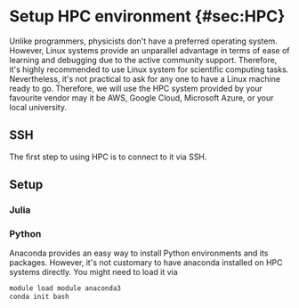 # Setup HPC environment {#sec:HPC}

Unlike programmers, physicists don't have a preferred operating system. However, Linux systems provide an unparallel advantage in terms of ease of learning and debugging due to the active community support. Therefore, it's highly recommended to use Linux system for scientific computing tasks. Nevertheless, it's not practical to ask for any one to have a Linux machine ready to go. Therefore, we will use the HPC system provided by your favourite vendor may it be AWS, Google Cloud, Microsoft Azure, or your local university.

## SSH
The first step to using HPC is to connect to it via SSH. 




## Setup 
### Julia

### Python 
Anaconda provides an easy way to install Python environments and its packages. However, it's not customary to have anaconda installed on HPC systems directly. You might need to load it via

```bash
module load module anaconda3
conda init bash
```
